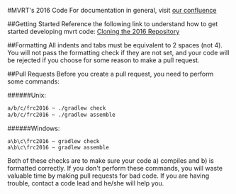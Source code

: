 #MVRT's 2016 Code
For documentation in general, visit [our confluence](http://docs.mvrt.com)

##Getting Started
Reference the following link to understand how to get started developing mvrt code: [Cloning the 2016 Repository](http://docs.mvrt.com/display/xix/Cloning+the+2016+Robot+Code)

##Formatting
All indents and tabs must be equivalent to 2 spaces (not 4).
You will not pass the formatting check if they are not set, and your code will be rejected if you choose for some reason to make a pull request.

##Pull Requests
Before you create a pull request, you need to perform some commands:

######Unix:
```bash
a/b/c/frc2016 ~ ./gradlew check
a/b/c/frc2016 ~ ./gradlew assemble
```
######Windows:
```
a\b\c\frc2016 ~ gradlew check
a\b\c\frc2016 ~ gradlew assemble
```
Both of these checks are to make sure your code a) compiles and b) is formatted correctly.
If you don't perform these commands, you will waste valuable time by making pull requests for bad code.
If you are having trouble, contact a code lead and he/she will help you.
